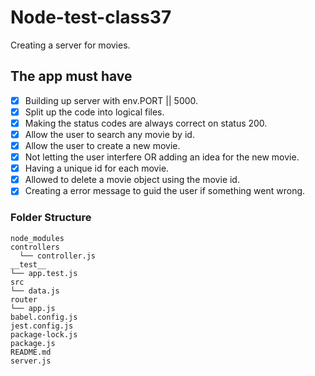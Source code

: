 # Node-test-class37

Creating a server for movies.
## The app must have

- [x] Building up server with env.PORT || 5000.
- [x] Split up the code into logical files.
- [x] Making the status codes are always correct on status 200.
- [x] Allow the user to search any movie by id.
- [x] Allow the user to create a new movie.
- [x] Not letting the user interfere OR adding an idea for the new movie.
- [x] Having a unique id for each movie.
- [x] Allowed to delete a movie object using the movie id.
- [x] Creating a error message to guid the user if something went wrong.

### Folder Structure

```text
node_modules
controllers
  └── controller.js
__test__
└── app.test.js
src
└── data.js
router
└── app.js
babel.config.js
jest.config.js
package-lock.js
package.js
README.md
server.js
```
